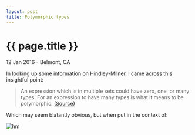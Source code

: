 ```yaml
---
layout: post
title: Polymorphic types
---
```


{{ page.title }}
================

<p class="meta">12 Jan 2016 - Belmont, CA</p>

In looking up some information on Hindley-Milner, I came across this insightful
point:

> An expression which is in multiple sets could have zero, one, or many types. For an
> expression to have many types is what it means to be polymorphic. [(Source)][so]

Which may seem blatantly obvious, but when put in the context of:

![hm][hm]

[so]:https://stackoverflow.com/questions/12532552/what-part-of-milner-hindley-do-you-not-understand#comment17251775_12535304
[hm]:http://i.stack.imgur.com/hZhjl.png

